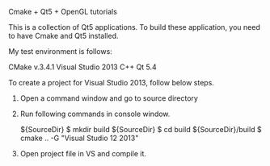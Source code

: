﻿Cmake + Qt5 + OpenGL tutorials

This is a collection of Qt5 applications. To build these application, you need to have Cmake and Qt5 installed.

My test environment is follows:

CMake v.3.4.1
Visual Studio 2013 C++
Qt 5.4


To create a project for Visual Studio 2013, follow below steps.

1. Open a command window and go to source directory
2. Run following commands in console window.

	${SourceDir} $ mkdir build
	${SourceDir} $ cd build
	${SourceDir}/build $ cmake .. -G "Visual Studio 12 2013"
3. Open project file in VS and compile it.




